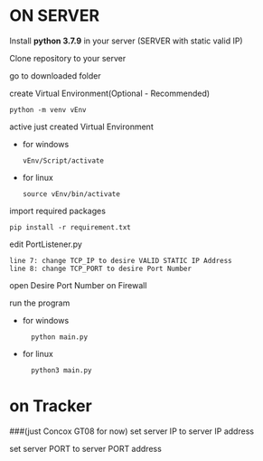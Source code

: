# ON SERVER

Install **python 3.7.9** in your server (SERVER with static valid IP)


Clone repository to your server

go to downloaded folder

create Virtual Environment(Optional - Recommended)

    python -m venv vEnv

active just created Virtual Environment

- for windows 

      vEnv/Script/activate

- for linux 

      source vEnv/bin/activate

import required packages

    pip install -r requirement.txt

edit PortListener.py

    line 7: change TCP_IP to desire VALID STATIC IP Address
    line 8: change TCP_PORT to desire Port Number

open Desire Port Number on Firewall

run the program

- for windows 
   
        python main.py
- for linux 
    
        python3 main.py

# on Tracker 
###(just Concox GT08 for now)
set server IP to server IP address

set server PORT to server PORT address

